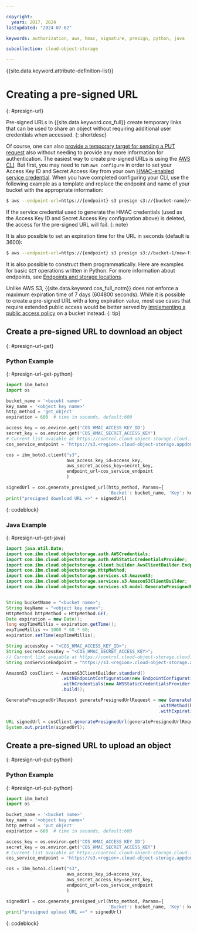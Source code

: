 ```yaml
---

copyright:
  years: 2017, 2024
lastupdated: "2024-07-02"

keywords: authorization, aws, hmac, signature, presign, python, java

subcollection: cloud-object-storage

---
```


{{site.data.keyword.attribute-definition-list}}

# Creating a pre-signed URL
{: #presign-url}

Pre-signed URLs in {{site.data.keyword.cos_full}} create temporary links that can be used to share an object without requiring additional user credentials when accessed.
{: shortdesc}

Of course, one can also [provide a temporary target for sending a PUT request](https://medium.com/codait/keeping-your-secrets-between-cloud-object-storage-and-your-browser-part-1-68f4b83bbd38) also without needing to provide any more information for authentication. The easiest way to create pre-signed URLs is using the [AWS CLI](/docs/cloud-object-storage?topic=cloud-object-storage-aws-cli). But first, you may need to run `aws configure` in order to set your Access Key ID and Secret Access Key from your own [HMAC-enabled service credential](/docs/cloud-object-storage?topic=cloud-object-storage-uhc-hmac-credentials-main). When you have completed configuring your CLI, use the following example as a template and replace the endpoint and name of your bucket with the appropriate information:

```sh
$ aws --endpoint-url=https://{endpoint} s3 presign s3://{bucket-name}/{new-file-key}
```

If the service credential used to generate the HMAC credentials (used as the Access Key ID and Secret Access Key configuration above) is deleted, the access for the pre-signed URL will fail.
{: note}

It is also possible to set an expiration time for the URL in seconds (default is 3600):

```sh
$ aws --endpoint-url=https://{endpoint} s3 presign s3://bucket-1/new-file --expires-in 600
```

It is also possible to construct them programmatically. Here are examples for basic `GET` operations written in Python. For more information about endpoints, see [Endpoints and storage locations](/docs/cloud-object-storage?topic=cloud-object-storage-endpoints#endpoints).

Unlike AWS S3, {{site.data.keyword.cos_full_notm}} does not enforce a maximum expiration time of 7 days (604800 seconds). While it is possible to create a pre-signed URL with a long expiration value, most use cases that require extended public access would be better served by [implementing a public access policy](/docs/cloud-object-storage?topic=cloud-object-storage-iam-public-access) on a bucket instead.
{: tip}

## Create a pre-signed URL to download an object
{: #presign-url-get}

### Python Example
{: #presign-url-get-python}

```python
import ibm_boto3
import os

bucket_name = '<bucekt name>'
key_name = '<object key name>'
http_method = 'get_object'
expiration = 600  # time in seconds, default:600

access_key = os.environ.get('COS_HMAC_ACCESS_KEY_ID')
secret_key = os.environ.get('COS_HMAC_SECRET_ACCESS_KEY')
# Current list avaiable at https://control.cloud-object-storage.cloud.ibm.com/v2/endpoints
cos_service_endpoint = 'https://s3.<region>.cloud-object-storage.appdomain.cloud'

cos = ibm_boto3.client("s3",
                       aws_access_key_id=access_key,
                       aws_secret_access_key=secret_key,
                       endpoint_url=cos_service_endpoint
                       )

signedUrl = cos.generate_presigned_url(http_method, Params={
                                       'Bucket': bucket_name, 'Key': key_name}, ExpiresIn=expiration)
print("presigned download URL =>" + signedUrl)
```
{: codeblock}

### Java Example
{: #presign-url-get-java}

```java
import java.util.Date;
import com.ibm.cloud.objectstorage.auth.AWSCredentials;
import com.ibm.cloud.objectstorage.auth.AWSStaticCredentialsProvider;
import com.ibm.cloud.objectstorage.client.builder.AwsClientBuilder.EndpointConfiguration;
import com.ibm.cloud.objectstorage.HttpMethod;
import com.ibm.cloud.objectstorage.services.s3.AmazonS3;
import com.ibm.cloud.objectstorage.services.s3.AmazonS3ClientBuilder;
import com.ibm.cloud.objectstorage.services.s3.model.GeneratePresignedUrlRequest;


String bucketName = "<bucket name>";
String keyName = "<object key name>";
HttpMethod httpMethod = HttpMethod.GET;
Date expiration = new Date();
long expTimeMillis = expiration.getTime();
expTimeMillis += 1000 * 60 * 60;
expiration.setTime(expTimeMillis);

String accessKey = "<COS_HMAC_ACCESS_KEY_ID>";
String secretAccessKey = "<COS_HMAC_SECRET_ACCESS_KEY>";
// Current list avaiable at https://control.cloud-object-storage.cloud.ibm.com/v2/endpoints
String cosServiceEndpoint = "https://s3.<region>.cloud-object-storage.appdomain.cloud";

AmazonS3 cosClient = AmazonS3ClientBuilder.standard()
                     .withEndpointConfiguration(new EndpointConfiguration(cosServiceEndpoint, "us-east-1"))
                     .withCredentials(new AWSStaticCredentialsProvider(new BasicAWSCredentials(accessKey, secretAccessKey))).withPathStyleAccessEnabled(true)
                     .build();

GeneratePresignedUrlRequest generatePresignedUrlRequest = new GeneratePresignedUrlRequest(bucketName, keyName)
                                                          .withMethod(httpMethod)
                                                          .withExpiration(expiration);

URL signedUrl = cosClient.generatePresignedUrl(generatePresignedUrlRequest);
System.out.println(signedUrl);
```

## Create a pre-signed URL to upload an object
{: #presign-url-put-python}

### Python Example
{: #presign-url-put-python}

```python
import ibm_boto3
import os

bucket_name = '<bucket name>'
key_name = '<object key name>'
http_method = 'put_object'
expiration = 600  # time in seconds, default:600

access_key = os.environ.get('COS_HMAC_ACCESS_KEY_ID')
secret_key = os.environ.get('COS_HMAC_SECRET_ACCESS_KEY')
# Current list avaiable at https://control.cloud-object-storage.cloud.ibm.com/v2/endpoints
cos_service_endpoint = 'https://s3.<region>.cloud-object-storage.appdomain.cloud'

cos = ibm_boto3.client("s3",
                       aws_access_key_id=access_key,
                       aws_secret_access_key=secret_key,
                       endpoint_url=cos_service_endpoint
                       )

signedUrl = cos.generate_presigned_url(http_method, Params={
                                       'Bucket': bucket_name, 'Key': key_name}, ExpiresIn=expiration)
print("presigned upload URL =>" + signedUrl)
```
{: codeblock}
